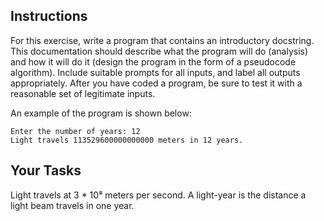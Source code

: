 ## Instructions

For this exercise, write a program that contains an introductory docstring. This documentation should describe what the program will do (analysis) and how it will do it (design the program in the form of a pseudocode algorithm). Include suitable prompts for all inputs, and label all outputs appropriately. After you have coded a program, be sure to test it with a reasonable set of legitimate inputs.

An example of the program is shown below:

```
Enter the number of years: 12
Light travels 113529600000000000 meters in 12 years.
```

## Your Tasks

Light travels at 3 \* 10⁸ meters per second. A light-year is the distance a light beam travels in one year.

